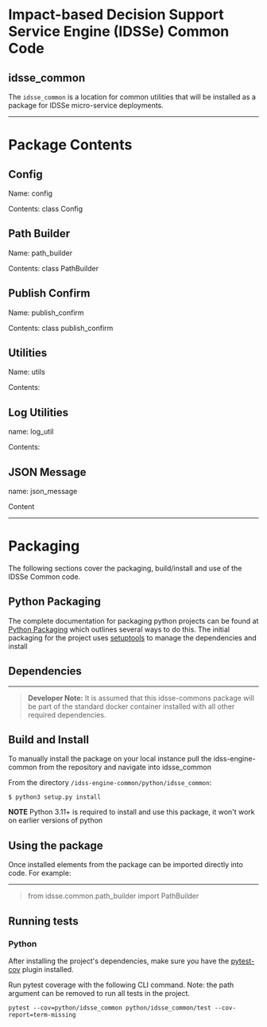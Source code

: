 # Impact-based Decision Support Service Engine (IDSSe) Common Code
## idsse_common

The `idsse_common` is a location for common utilities that will be installed as a package for IDSSe micro-service deployments.

---
# Package Contents

## Config
Name: config

Contents: class Config

## Path Builder
Name: path_builder

Contents: class PathBuilder

## Publish Confirm
Name: publish_confirm

Contents: class publish_confirm

## Utilities
Name: utils

Contents: 

## Log Utilities
name: log_util

Contents:

## JSON Message
name: json_message

Content

---
# Packaging

The following sections cover the packaging, build/install and use of the IDSSe Common code.

## Python Packaging

The complete documentation for packaging python projects can be found at [Python Packaging](https://packaging.python.org/en/latest/tutorials/packaging-projects/) which outlines several ways to do 
this. The initial packaging for the project uses [setuptools](https://setuptools.pypa.io/en/latest/setuptools.html) to manage the dependencies and install

## Dependencies
---
> **Developer Note:**  It is assumed that this idsse-commons package will be part of the standard docker container installed 
> with all other required dependencies.

## Build and Install

To manually install the package on your local instance pull the idss-engine-common from the repository and navigate into idsse_common

From the directory `/idss-engine-common/python/idsse_common`:

`$ python3 setup.py install`

**NOTE** Python 3.11+ is required to install and use this package, it won't work on earlier versions of python

## Using the package

Once installed elements from the package can be imported directly into code. For example:

---
> from idsse.common.path_builder import PathBuilder

## Running tests
### Python
After installing the project's dependencies, make sure you have the [pytest-cov](https://pytest-cov.readthedocs.io/en/latest/config.html?highlight=missing#reference) plugin installed. 

Run pytest coverage with the following CLI command. Note: the path argument can be removed to run all tests in the project.
```
pytest --cov=python/idsse_common python/idsse_common/test --cov-report=term-missing
```
